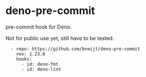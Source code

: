 # deno-pre-commit

pre-commit hook for Deno.

Not for public use yet, still have to be tested.

```
  - repo: https://github.com/bneijt/deno-pre-commit
    rev: 1.23.0
    hooks:
      - id: deno-fmt
      - id: deno-lint
```

